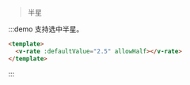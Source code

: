 > 半星

:::demo 支持选中半星。

```html
<template>
  <v-rate :defaultValue="2.5" allowHalf></v-rate>
</template>
```
:::